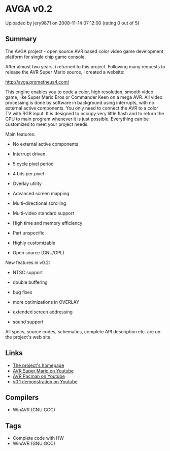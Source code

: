 # AVGA v0.2

Uploaded by jery9871 on 2008-11-14 07:12:00 (rating 0 out of 5)

## Summary

The AVGA project - open source AVR based color video game development platform for single chip game console.


After almost two years, i returned to this project. Following many requests to release the AVR Super Mario source, i created a website:


<http://avga.prometheus4.com/>


This engine enables you to code a color, high resolution, smooth video game, like Super Mario Bros or Commander Keen on a mega AVR. All video processing is done by software in background using interrupts, with no external active components. You only need to connect the AVR to a color TV with RGB input. It is designed to occupy very little flash and to return the CPU to main program whenever it is just possible. Everything can be customized to meet your project needs.


Main features:


 * No external active components  

 * Interrupt driven  

 * 5 cycle pixel period  

 * 4 bits per pixel  

 * Overlay utility  

 * Advanced screen mapping  

 * Multi-directional scrolling  

 * Multi-video standard support  

 * High time and memory efficiency  

 * Part unspecific  

 * Highly customizable  

 * Open source (GNU/GPL)


New features in v0.2:


 * NTSC support  

 * double buffering  

 * bug fixes  

 * more optimizations in OVERLAY  

 * extended screen addressing  

 * sound support


All specs, source codes, schematics, complete API description etc. are on the project's web site.

## Links

- [The project's homepage](http://avga.prometheus4.com/)
- [AVR Super Mario on Youtube](http://www.youtube.com/watch?v=-mMdc-rNNtU)
- [AVR Pacman on Youtube](http://www.youtube.com/watch?v=t6oLqnlgk_M)
- [v0.1 demonstration on Youtube](http://www.youtube.com/watch?v=-mMTO8vzKdU)

## Compilers

- WinAVR (GNU GCC)

## Tags

- Complete code with HW
- WinAVR (GNU GCC)
